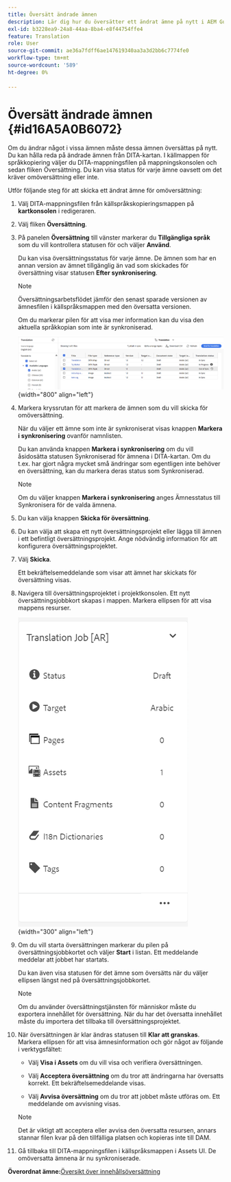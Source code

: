 ```yaml
---
title: Översätt ändrade ämnen
description: Lär dig hur du översätter ett ändrat ämne på nytt i AEM Guides.
exl-id: b3228ea9-24a8-44aa-8ba4-e8f44754ffe4
feature: Translation
role: User
source-git-commit: ae36a7fdff6ae147619340aa3a3d2bb6c7774fe0
workflow-type: tm+mt
source-wordcount: '589'
ht-degree: 0%

---
```


# Översätt ändrade ämnen {#id16A5A0B6072}

Om du ändrar något i vissa ämnen måste dessa ämnen översättas på nytt. Du kan hålla reda på ändrade ämnen från DITA-kartan. I källmappen för språkkopiering väljer du DITA-mappningsfilen på mappningskonsolen och sedan fliken Översättning. Du kan visa status för varje ämne oavsett om det kräver omöversättning eller inte.

Utför följande steg för att skicka ett ändrat ämne för omöversättning:

1. Välj DITA-mappningsfilen från källspråkskopieringsmappen på **kartkonsolen** i redigeraren.

1. Välj fliken **Översättning**.

1. På panelen **Översättning** till vänster markerar du **Tillgängliga språk** som du vill kontrollera statusen för och väljer **Använd**.

   Du kan visa översättningsstatus för varje ämne. De ämnen som har en annan version av ämnet tillgänglig än vad som skickades för översättning visar statusen **Efter synkronisering**.

   >[!NOTE]
   >
   > Översättningsarbetsflödet jämför den senast sparade versionen av ämnesfilen i källspråksmappen med den översatta versionen.

   Om du markerar pilen för att visa mer information kan du visa den aktuella språkkopian som inte är synkroniserad.

   ![](images/out-of-sync-uuid-new.png){width="800" align="left"}

1. Markera kryssrutan för att markera de ämnen som du vill skicka för omöversättning.

   När du väljer ett ämne som inte är synkroniserat visas knappen **Markera i synkronisering** ovanför namnlisten.

   Du kan använda knappen **Markera i synkronisering** om du vill åsidosätta statusen Synkroniserad för ämnena i DITA-kartan.  Om du t.ex. har gjort några mycket små ändringar som egentligen inte behöver en översättning, kan du markera deras status som Synkroniserad.

   >[!NOTE]
   >
   > Om du väljer knappen **Markera i synkronisering** anges Ämnesstatus till Synkronisera för de valda ämnena.

1. Du kan välja knappen **Skicka för översättning**.

1. Du kan välja att skapa ett nytt översättningsprojekt eller lägga till ämnen i ett befintligt översättningsprojekt. Ange nödvändig information för att konfigurera översättningsprojektet.

1. Välj **Skicka**.

   Ett bekräftelsemeddelande som visar att ämnet har skickats för översättning visas.

1. Navigera till översättningsprojektet i projektkonsolen. Ett nytt översättningsjobbkort skapas i mappen. Markera ellipsen för att visa mappens resurser.

   ![](images/incremental-job-new.png){width="300" align="left"}

1. Om du vill starta översättningen markerar du pilen på översättningsjobbkortet och väljer **Start** i listan. Ett meddelande meddelar att jobbet har startats.

   Du kan även visa statusen för det ämne som översätts när du väljer ellipsen längst ned på översättningsjobbkortet.

   >[!NOTE]
   >
   > Om du använder översättningstjänsten för människor måste du exportera innehållet för översättning. När du har det översatta innehållet måste du importera det tillbaka till översättningsprojektet.

1. När översättningen är klar ändras statusen till **Klar att granskas**. Markera ellipsen för att visa ämnesinformation och gör något av följande i verktygsfältet:

   - Välj **Visa i Assets** om du vill visa och verifiera översättningen.

   - Välj **Acceptera översättning** om du tror att ändringarna har översatts korrekt. Ett bekräftelsemeddelande visas.

   - Välj **Avvisa översättning** om du tror att jobbet måste utföras om. Ett meddelande om avvisning visas.

   >[!NOTE]
   >
   > Det är viktigt att acceptera eller avvisa den översatta resursen, annars stannar filen kvar på den tillfälliga platsen och kopieras inte till DAM.

1. Gå tillbaka till DITA-mappningsfilen i källspråksmappen i Assets UI. De omöversatta ämnena är nu synkroniserade.


**Överordnat ämne:**[&#x200B;Översikt över innehållsöversättning](translation.md)
